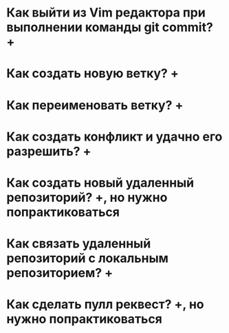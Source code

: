 # Как выйти из Vim редактора при выполнении команды git commit? +

# Как создать новую ветку?  +

# Как переименовать ветку?  +

# Как создать конфликт и удачно его разрешить?  +

# Как создать новый удаленный репозиторий?  +, но нужно попрактиковаться

# Как связать удаленный репозиторий с локальным репозиторием?  +

# Как сделать пулл реквест?  +, но нужно попрактиковаться
